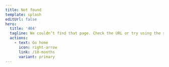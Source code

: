 ```yaml
---
title: Not found
template: splash
editUrl: false
hero:
  title: '404'
  tagline: We couldn’t find that page. Check the URL or try using the search bar.
  actions:
    - text: Go home
      icon: right-arrow
      link: /18-months
      variant: primary
---
```

